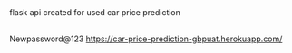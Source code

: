 ##
flask api created for used car price prediction 
##
Newpassword@123
https://car-price-prediction-gbpuat.herokuapp.com/